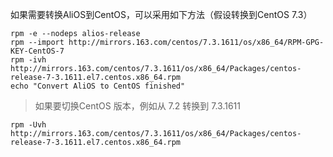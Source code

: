 如果需要转换AliOS到CentOS，可以采用如下方法（假设转换到CentOS 7.3）

```
rpm -e --nodeps alios-release
rpm --import http://mirrors.163.com/centos/7.3.1611/os/x86_64/RPM-GPG-KEY-CentOS-7
rpm -ivh http://mirrors.163.com/centos/7.3.1611/os/x86_64/Packages/centos-release-7-3.1611.el7.centos.x86_64.rpm
echo "Convert AliOS to CentOS finished"
```

> 如果要切换CentOS 版本，例如从 7.2 转换到 7.3.1611

```
rpm -Uvh http://mirrors.163.com/centos/7.3.1611/os/x86_64/Packages/centos-release-7-3.1611.el7.centos.x86_64.rpm
```